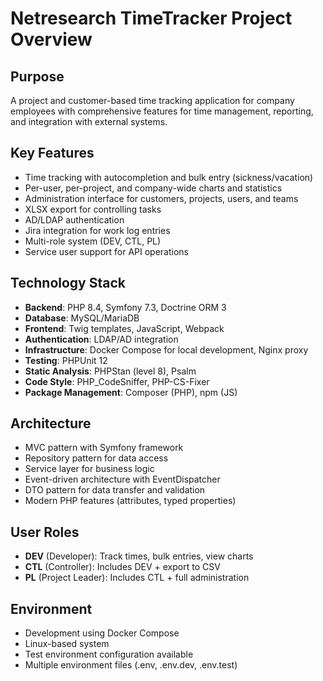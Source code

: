 # Netresearch TimeTracker Project Overview

## Purpose
A project and customer-based time tracking application for company employees with comprehensive features for time management, reporting, and integration with external systems.

## Key Features
- Time tracking with autocompletion and bulk entry (sickness/vacation)
- Per-user, per-project, and company-wide charts and statistics
- Administration interface for customers, projects, users, and teams
- XLSX export for controlling tasks
- AD/LDAP authentication
- Jira integration for work log entries
- Multi-role system (DEV, CTL, PL)
- Service user support for API operations

## Technology Stack
- **Backend**: PHP 8.4, Symfony 7.3, Doctrine ORM 3
- **Database**: MySQL/MariaDB
- **Frontend**: Twig templates, JavaScript, Webpack
- **Authentication**: LDAP/AD integration
- **Infrastructure**: Docker Compose for local development, Nginx proxy
- **Testing**: PHPUnit 12
- **Static Analysis**: PHPStan (level 8), Psalm
- **Code Style**: PHP_CodeSniffer, PHP-CS-Fixer
- **Package Management**: Composer (PHP), npm (JS)

## Architecture
- MVC pattern with Symfony framework
- Repository pattern for data access
- Service layer for business logic
- Event-driven architecture with EventDispatcher
- DTO pattern for data transfer and validation
- Modern PHP features (attributes, typed properties)

## User Roles
- **DEV** (Developer): Track times, bulk entries, view charts
- **CTL** (Controller): Includes DEV + export to CSV
- **PL** (Project Leader): Includes CTL + full administration

## Environment
- Development using Docker Compose
- Linux-based system
- Test environment configuration available
- Multiple environment files (.env, .env.dev, .env.test)